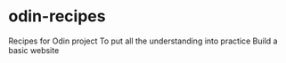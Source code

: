 # odin-recipes
Recipes for Odin project
To put all the understanding into practice
Build a basic website 